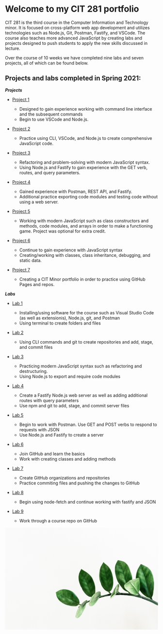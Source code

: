 # Welcome to my CIT 281 portfolio

CIT 281 is the third course in the Computer Information and Technology minor. It is focused on cross-platform web app development and utilizes technologies such as Node.js, Git, Postman, Fastify, and VSCode. The course also teaches more advanced JavaScript by creating labs and projects designed to push students to apply the new skills discussed in lecture. 

Over the course of 10 weeks we have completed nine labs and seven projects, all of which can be found below.

## Projects and labs completed in Spring 2021:

**_Projects_**
- [Project 1](https://nataleeirwin.github.io/cit281-p1/)
    * Designed to gain experience working with command line interface and the subsequent commands 
    * Begin to use VSCode and Node.js.

- [Project 2](https://nataleeirwin.github.io/cit281-p2/)
    * Practice using CLI, VSCode, and Node.js to create comprehensive JavaScript code. 
 
- [Project 3](https://nataleeirwin.github.io/cit281-p3/)
    * Refactoring and problem-solving with modern JavaScript syntax.
    * Using Node.js and Fastify to gain experience with the GET verb, routes, and query parameters.
     
- [Project 4](https://nataleeirwin.github.io/cit281-p4/)
    * Gained experience with Postman, REST API, and Fastify.
    * Additional practice exporting code modules and testing code without using a web server.
     
- [Project 5](https://nataleeirwin.github.io/cit281-p5/)
    * Working with modern JavaScript such as class constructors and methods, code modules, and arrays in order to make a functioning game. Project was optional for extra credit.

- [Project 6](https://nataleeirwin.github.io/cit281-p6/)
    * Continue to gain experience with JavaScript syntax
    * Creating/working with classes, class inheritance, debugging, and static data.
     
- [Project 7](https://nataleeirwin.github.io/cit281-p7/)
    * Creating a CIT Minor portfolio in order to practice using GitHub Pages and repos.


**_Labs_**
- [Lab 1](https://nataleeirwin.github.io/cit281-lab1/)
    * Installing/using software for the course such as Visual Studio Code (as well as extensionis), Node.js, git, and Postman
    * Using terminal to create folders and files

- [Lab 2](https://nataleeirwin.github.io/cit281-lab2/)
    * Using CLI commands and git to create repositories and add, stage, and commit files      
    
- [Lab 3](https://nataleeirwin.github.io/cit281-lab3/)
    * Practicing modern JavaScript syntax such as refactoring and destructuring. 
    * Using Node.js to export and require code modules

- [Lab 4](https://nataleeirwin.github.io/cit281-lab4/)
    * Create a Fastify Node.js web server as well as adding additional routes with query parameters
    * Use npm and git to add, stage, and commit server files
    
- [Lab 5](https://nataleeirwin.github.io/cit281-lab5/)
    * Begin to work with Postman. Use GET and POST verbs to respond to requests with JSON
    * Use Node.js and Fastify to create a server

- [Lab 6](https://nataleeirwin.github.io/cit281-lab6/)
    * Join GitHub and learn the basics
    * Work with creating classes and adding methods

- [Lab 7](https://nataleeirwin.github.io/cit281-lab7/)
    * Create GitHub organizations and repositories
    * Practice commiting files and pushing the changes to GitHub
    
- [Lab 8](https://nataleeirwin.github.io/cit281-lab8/)
    * Begin using node-fetch and continue working with fastify and JSON
    
- [Lab 9](https://nataleeirwin.github.io/cit281-lab9/)
    * Work through a course repo on GitHub
    
![Background Image](https://github.com/nataleeirwin/nataleeirwin.github.io/blob/main/backgroundImage.jpg)

